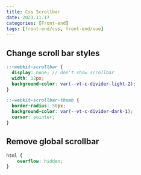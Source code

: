 ```yaml
---
title: Css Scrollbar
date: 2023.11.17
categories: [Front-end]
tags: [front-end/css, front-end/vue]
---
```


## Change scroll bar styles

```scss
::-webkit-scrollbar {
  display: none; // don't show scrollbar
  width: 12px;
  background-color: var(--vt-c-divider-light-2);
}

::-webkit-scrollbar-thumb {
  border-radius: 50px;
  background-color: var(--vt-c-divider-dark-1);
  cursor: pointer;
}
```

## Remove global scrollbar 

```scss
html {
    overflow: hidden;
}
```